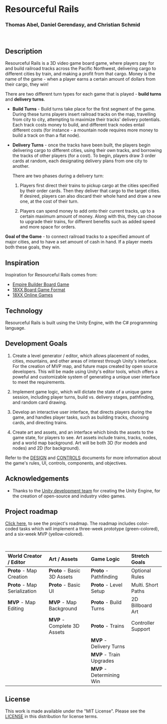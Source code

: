 # Resourceful Rails

### Thomas Abel, Daniel Gerendasy, and Christian Schmid
</br>

## Description

Resourceful Rails is a 3D video game board game, where players pay for and build railroad tracks across the Pacific Northwest, delivering cargo to different cities by train, and making a profit from that cargo. Money is the name of the game - when a player earns a certain amount of dollars from their cargo, they win!

There are two different turn types for each game that is played - **build turns** and **delivery turns**.

- **Build Turns** - Build turns take place for the first segment of the game. During these turns players insert railroad tracks on the map, travelling from city to city, attempting to maximize their tracks' delivery potentials. Each track costs money to build, and different track nodes entail different costs (for instance - a mountain node requires more money to build a track on than a flat node).

- **Delivery Turns** - once the tracks have been built, the players begin delivering cargo to different cities, using their own tracks, and borrowing the tracks of other players (for a cost). To begin, players draw 3 order cards at random, each designating delivery plans from one city to another.

    There are two phases during a delivery turn:

    1. Players first direct their trains to pickup cargo at the cities specified by their order cards. Then they deliver that cargo to the target cities. If desired, players can also discard their whole hand and draw a new one, at the cost of their turn.

    2. Players can spend money to add onto their current tracks, up to a certain maximum amount of money. Along with this, they can choose to upgrade their trains, for different benefits such as added speed and more space for orders.

**Goal of the Game** - to connect railroad tracks to a specified amount of major cities, and to have a set amount of cash in hand. If a player meets both these goals, they win.


## Inspiration

Inspiration for Resourceful Rails comes from:

- [Empire Builder Board Game](https://en.wikipedia.org/wiki/Empire_Builder_(board_game))
- [18XX Board Game Format](https://en.wikipedia.org/wiki/18XX)
- [18XX Online Games](https://18xx.games/)

## Technology

Resourceful Rails is built using the Unity Engine, with the C# programming language. 


## Development Goals

1. Create a level generator / editor, which allows placement of nodes, cities, mountains, and other areas of interest through Unity's interface. For the creation of MVP map, and future maps created by open source developers. This will be made using Unity's editor tools, which offers a poweful and customizable system of generating a unique user interface to meet the requirements.

2. Implement game logic, which will dictate the state of a unique game session, including player turns, build vs. delivery stages, pathfinding, and random card drawing.

3. Develop an interactive user interface, that directs players during the game, and handles player tasks, such as building tracks, choosing cards, and directing trains. 

4. Create art and assets, and an interface which binds the assets to the game state, for players to see. Art assets include trains, tracks, nodes, and a world map background. Art will be both 3D (for models and nodes) and 2D (for background).

Refer to the [DESIGN](./DESIGN) and [CONTROLS](./CONTROLS) documents for more information about the game's rules, UI, controls, components, and objectives.

## Acknowledgements

- Thanks to the [Unity development team](https://unity.com/) for creating the Unity Engine, for the creation of open-source and industry video games.


## Project roadmap

[Click here](https://trello.com/b/gVsj6pIm), to see the project's roadmap. The roadmap includes color-coded tasks which will implement a three-week prototype (green-colored), and a six-week MVP (yellow-colored).

<br>

| World Creator / Editor        | Art / Assets                   | Game Logic                  | Stretch Goals      |
| :---                          | :---                           | :---                        | :---               |
| **Proto** - Map Creation      | **Proto** - Basic 3D Assets    | **Proto** - Pathfinding     | Optional Rules     |
| **Proto** - Map Serialization | **Proto** - Basic UI           | **Proto** - Level Setup     | Multi. Short Paths |
| **MVP**   - Map Editing       | **MVP**   - Map Background     | **Proto** - Build Turns     | 2D Billboard Art   | 
|                               | **MVP**   - Complete 3D Assets | **Proto** - Trains          | Controller Support ||                               | **MVP**   - Complete UI        | **MVP**   - Order Cards     |                    |
|                               |                                | **MVP**   - Delivery Turns  |                    |
|                               |                                | **MVP**   - Train Upgrades  |                    |
|                               |                                | **MVP**   - Determining Win |                    |

## License

This work is made available under the "MIT License". Please
see the [LICENSE](./LICENSE) in this distribution for license
terms.
